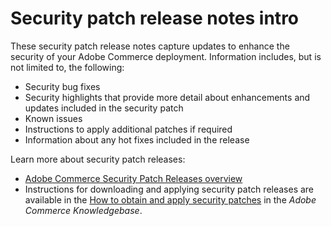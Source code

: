 # Security patch release notes intro

These security patch release notes capture updates to enhance the security of your Adobe Commerce deployment. Information includes, but is not limited to, the following:

* Security bug fixes
* Security highlights that provide more detail about enhancements and updates included in the security patch
* Known issues
* Instructions to apply additional patches if required
* Information about any hot fixes included in the release

Learn more about security patch releases:

* [Adobe Commerce Security Patch Releases overview](/help/release/release-notes/security/overview.md#about-adobe-commerce-security-patch-releases)
* Instructions for downloading and applying security patch releases are available in the [How to obtain and apply security patches](https://experienceleague.adobe.com/en/docs/commerce-knowledge-base/kb/how-to/how-to-obtain-and-apply-security-patches) in the _Adobe Commerce Knowledgebase_.

